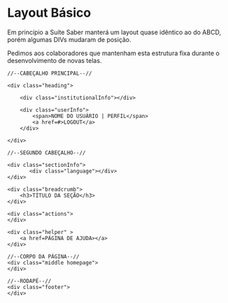 # Layout Básico #

Em princípio a Suíte Saber manterá um layout quase idêntico ao do ABCD, porém algumas DIVs mudaram de posição.

Pedimos aos colaboradores que mantenham esta estrutura fixa durante o desenvolvimento de novas telas.


```
//--CABEÇALHO PRINCIPAL--//

<div class="heading">

	<div class="institutionalInfo"></div>

	<div class="userInfo">
		<span>NOME DO USUÁRIO | PERFIL</span>
		<a href=#>LOGOUT</a>
	</div>

</div>

//--SEGUNDO CABEÇALHO--//

<div class="sectionInfo">
       <div class="language"></div>
</div>

<div class="breadcrumb">
	<h3>TÍTULO DA SEÇÃO</h3>
</div>

<div class="actions">
</div>

<div class="helper" >
	<a href=PÁGINA DE AJUDA></a>
</div>

//--CORPO DA PÁGINA--//
<div class="middle homepage">
</div>

//--RODAPÉ--//
<div class="footer">
</div>
```